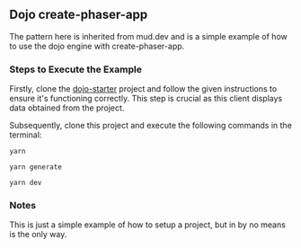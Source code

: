## Dojo create-phaser-app

The pattern here is inherited from mud.dev and is a simple example of how to use the dojo engine with create-phaser-app.

### Steps to Execute the Example

Firstly, clone the [dojo-starter](https://github.com/dojoengine/dojo-starter) project and follow the given instructions to ensure it's functioning correctly. This step is crucial as this client displays data obtained from the project.

Subsequently, clone this project and execute the following commands in the terminal:

```console
yarn

yarn generate

yarn dev
```

### Notes

This is just a simple example of how to setup a project, but in by no means is the only way.